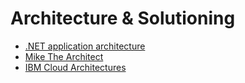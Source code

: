 
# Architecture & Solutioning

* [.NET application architecture](https://www.microsoft.com/net/learn/architecture)
* [Mike The Architect](https://mikethearchitectblog.wordpress.com/)
* [IBM Cloud Architectures](https://www.ibm.com/cloud/architecture)
